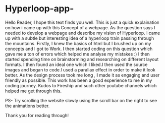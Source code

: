 # Hyperloop-app-
Hello Reader,
I hope this text finds you well.
This is just a quick explaination on how i came up with this Concept of a webpage. As the question says I needed to develop a webpage and describe my vision of Hyperloop. I came up with a subtle but interesting idea of a hyperloop train passing through the mountains. Firstly, I knew the basics of html but I brushed up on my concepts and I got to Work. I then started coding on this question which gave me a ton of errors which helped me analyse my mistakes :) 
 I then started spending time on brainstorming and researching on different layout formats. I then found an ideal one which I liked.I then used the source images and began to code.I used a parallax effect in order to make it look better. As the design process took me long , I made it as engaging and user friendly as possible. This work has been a good experience to me in my coding journey. Kudos to Fireship and such other youtube channels which helped me get through this.
 
PS- Try scrolling the website slowly using the scroll bar on the right to see the animations better.

Thank you for reading through! 

